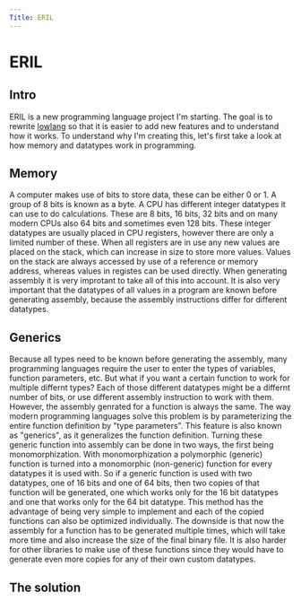 ```yaml
---
Title: ERIL
---
```


# ERIL

## Intro
ERIL is a new programming language project I'm starting. The goal is to rewrite [lowlang][lowlang] so that it is easier
to add new features and to understand how it works. To understand why I'm creating this, let's first take a look at how
memory and datatypes work in programming.

## Memory
A computer makes use of bits to store data, these can be either 0 or 1. A group of 8 bits is known as a byte. A CPU has
different integer datatypes it can use to do calculations. These are 8 bits, 16 bits, 32 bits and on many modern CPUs
also 64 bits and sometimes even 128 bits. These integer datatypes are usually placed in CPU registers, however there are
only a limited number of these. When all registers are in use any new values are placed on the stack, which can increase
in size to store more values. Values on the stack are always accessed by use of a reference or memory address, whereas
values in registes can be used directly. When generating assembly it is very improtant to take all of this into
account. It is also very important that the datatypes of all values in a program are known before generating assembly,
because the assembly instructions differ for different datatypes.

## Generics
Because all types need to be known before generating the assembly, many programming languages require the user to enter
the types of variables, function parameters, etc. But what if you want a certain function to work for multiple differnt
types? Each of those different datatypes might be a differnt number of bits, or use different assembly instruction to
work with them. However, the assembly genrated for a function is always the same. The way modern programming languages
solve this problem is by parameterizing the entire function definition by "type parameters". This feature is also known
as "generics", as it generalizes the function definition. Turning these generic function into assembly can be done in
two ways, the first being monomorphization. With monomorphization a polymorphic (generic) function is turned into a
monomorphic (non-generic) function for every datatypes it is used with. So if a generic function is used with two
datatypes, one of 16 bits and one of 64 bits, then two copies of that function will be generated, one which works only
for the 16 bit datatypes and one that works only for the 64 bit datatype. This method has the advantage of being very
simple to implement and each of the copied functions can also be optimized individually. The downside is that now the
assembly for a function has to be generated multiple times, which will take more time and also increase the size of the
final binary file. It is also harder for other libraries to make use of these functions since they would have to
generate even more copies for any of their own custom datatypes.

## The solution


[lowlang]: /projects#lowlang
